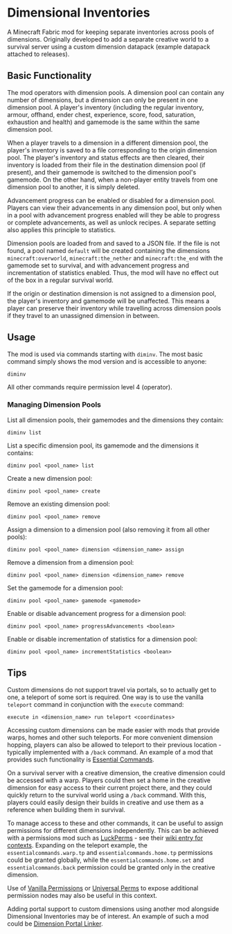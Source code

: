 # Dimensional Inventories

A Minecraft Fabric mod for keeping separate inventories across pools of dimensions. Originally developed to add a separate creative world to a survival server using a custom dimension datapack (example datapack attached to releases).

## Basic Functionality

The mod operators with dimension pools. A dimension pool can contain any number of dimensions, but a dimension can only be present in one dimension pool. A player's inventory (including the regular inventory, armour, offhand, ender chest, experience, score, food, saturation, exhaustion and health) and gamemode is the same within the same dimension pool. 

When a player travels to a dimension in a different dimension pool, the player's inventory is saved to a file corresponding to the origin dimension pool. The player's inventory and status effects are then cleared, their inventory is loaded from their file in the destination dimension pool (if present), and their gamemode is switched to the dimension pool's gamemode. On the other hand, when a non-player entity travels from one dimension pool to another, it is simply deleted.

Advancement progress can be enabled or disabled for a dimension pool. Players can view their advancements in any dimension pool, but only when in a pool with advancement progress enabled will they be able to progress or complete advancements, as well as unlock recipes. A separate setting also applies this principle to statistics.

Dimension pools are loaded from and saved to a JSON file. If the file is not found, a pool named `default` will be created containing the dimensions `minecraft:overworld`, `minecraft:the_nether` and `minecraft:the_end` with the gamemode set to survival, and with advancement progress and incrementation of statistics enabled. Thus, the mod will have no effect out of the box in a regular survival world.

If the origin or destination dimension is not assigned to a dimension pool, the player's inventory and gamemode will be unaffected. This means a player can preserve their inventory while travelling across dimension pools if they travel to an unassigned dimension in between.

## Usage

The mod is used via commands starting with `diminv`. The most basic command simply shows the mod version and is accessible to anyone:

```
diminv
```

All other commands require permission level 4 (operator).

### Managing Dimension Pools

List all dimension pools, their gamemodes and the dimensions they contain:
```
diminv list
```

List a specific dimension pool, its gamemode and the dimensions it contains:
```
diminv pool <pool_name> list
```

Create a new dimension pool:
```
diminv pool <pool_name> create
```

Remove an existing dimension pool:
```
diminv pool <pool_name> remove
```

Assign a dimension to a dimension pool (also removing it from all other pools):
```
diminv pool <pool_name> dimension <dimension_name> assign
```

Remove a dimension from a dimension pool:
```
diminv pool <pool_name> dimension <dimension_name> remove
```

Set the gamemode for a dimension pool:
```
diminv pool <pool_name> gamemode <gamemode>
```

Enable or disable advancement progress for a dimension pool:
```
diminv pool <pool_name> progressAdvancements <boolean>
```

Enable or disable incrementation of statistics for a dimension pool:
```
diminv pool <pool_name> incrementStatistics <boolean>
```

## Tips

Custom dimensions do not support travel via portals, so to actually get to one, a teleport of some sort is required. One way is to use the vanilla `teleport` command in conjunction with the `execute` command:
```
execute in <dimension_name> run teleport <coordinates>
```

Accessing custom dimensions can be made easier with mods that provide warps, homes and other such teleports. For more convenient dimension hopping, players can also be allowed to teleport to their previous location - typically implemented with a `/back` command. An example of a mod that provides such functionality is [Essential Commands](https://modrinth.com/mod/essential-commands).

On a survival server with a creative dimension, the creative dimension could be accessed with a warp. Players could then set a home in the creative dimension for easy access to their current project there, and they could quickly return to the survival world using a `/back` command. With this, players could easily design their builds in creative and use them as a reference when building them in survival.

To manage access to these and other commands, it can be useful to assign permissions for different dimensions independently. This can be achieved with a permissions mod such as [LuckPerms](https://modrinth.com/mod/luckperms) - see their [wiki entry for contexts](https://luckperms.net/wiki/Context). Expanding on the teleport example, the `essentialcommands.warp.tp` and `essentialcommands.home.tp` permissions could be granted globally, while the `essentialcommands.home.set` and  `essentialcommands.back` permission could be granted only in the creative dimension.

Use of [Vanilla Permissions](https://modrinth.com/mod/vanilla-permissions) or [Universal Perms](https://modrinth.com/mod/universal-perms) to expose additional permission nodes may also be useful in this context.

Adding portal support to custom dimensions using another mod alongside Dimensional Inventories may be of interest. An example of such a mod could be [Dimension Portal Linker](https://github.com/Encrypted-Thoughts/DimensionPortalLinker/).
